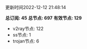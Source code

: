 更新时间2022-12-12 21:48:14

**总订阅: 45**
**总节点: 697**
**有效节点: 129**
- v2ray节点: 122
- ss节点: 1
- trojan节点: 6
